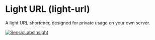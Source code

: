 # Light URL (light-url)

A light URL shortener, designed for private usage on your own server.

[![SensioLabsInsight](https://insight.sensiolabs.com/projects/71de005e-61da-4fc5-b9eb-588222eea6b0/big.png)](https://insight.sensiolabs.com/projects/71de005e-61da-4fc5-b9eb-588222eea6b0)
